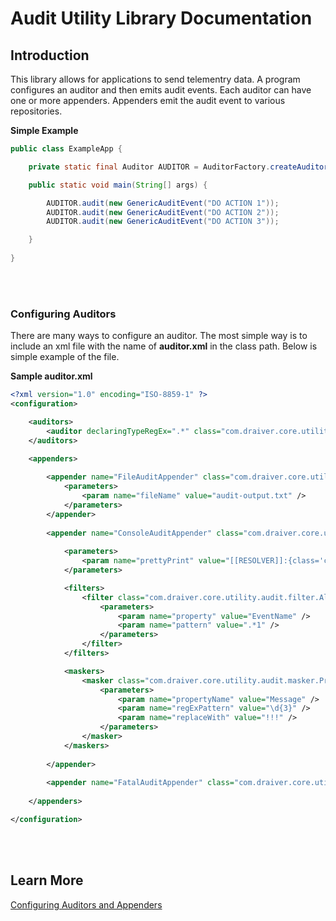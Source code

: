 ﻿# Audit Utility Library Documentation

## Introduction

This library allows for applications to send telementry data. A program configures an auditor and then emits audit events. Each auditor can have one or more appenders. Appenders emit the audit event to various repositories. 

**Simple Example**

```java
public class ExampleApp {

	private static final Auditor AUDITOR = AuditorFactory.createAuditor(ExampleApp.class);

	public static void main(String[] args) {

		AUDITOR.audit(new GenericAuditEvent("DO ACTION 1"));
		AUDITOR.audit(new GenericAuditEvent("DO ACTION 2"));
		AUDITOR.audit(new GenericAuditEvent("DO ACTION 3"));

	}
	
}

```


<br/>
<br/>

### Configuring Auditors
There are many ways to configure an auditor. The most simple way is to include an xml file with the name of **auditor.xml** in the class path. Below is simple example of the file. 

**Sample auditor.xml**

```xml
<?xml version="1.0" encoding="ISO-8859-1" ?>
<configuration>

	<auditors>
		<auditor declaringTypeRegEx=".*" class="com.draiver.core.utility.audit.auditor.StandardAuditor" />
	</auditors>

	<appenders>
		
		<appender name="FileAuditAppender" class="com.draiver.core.utility.audit.appender.FileAuditAppender" minLevel="DEBUG">			
			<parameters>
				<param name="fileName" value="audit-output.txt" />
			</parameters>			
		</appender>
		
		<appender name="ConsoleAuditAppender" class="com.draiver.core.utility.audit.appender.ConsoleAuditAppender" minLevel="DEBUG">
			
			<parameters>
				<param name="prettyPrint" value="[[RESOLVER]]:{class='com.draiver.core.utility.audit.configuration.Base64ConfigurationParameterResolver' value='dHJ1ZQ=='}" />
			</parameters>

			<filters>
				<filter class="com.draiver.core.utility.audit.filter.AllowAuditEventFilter">
					<parameters>
						<param name="property" value="EventName" />
						<param name="pattern" value=".*1" />
					</parameters>
				</filter>
			</filters>

			<maskers>
				<masker class="com.draiver.core.utility.audit.masker.PropertyAuditEventMasker">
					<parameters>
						<param name="propertyName" value="Message" />
						<param name="regExPattern" value="\d{3}" />
						<param name="replaceWith" value="!!!" />
					</parameters>
				</masker>
			</maskers>
			
		</appender>
		
		<appender name="FatalAuditAppender" class="com.draiver.core.utility.audit.appender.InMemoryAuditAppender" minLevel="FATAL" />
		
	</appenders>

</configuration>
```

 <br/><br/>

## Learn More
[Configuring Auditors and Appenders](configure-appenders.md)
